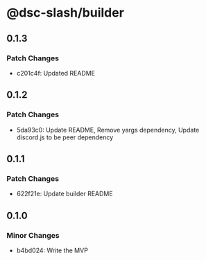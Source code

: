 # @dsc-slash/builder

## 0.1.3

### Patch Changes

- c201c4f: Updated README

## 0.1.2

### Patch Changes

- 5da93c0: Update README, Remove yargs dependency, Update discord.js to be peer dependency

## 0.1.1

### Patch Changes

- 622f21e: Update builder README

## 0.1.0

### Minor Changes

- b4bd024: Write the MVP
